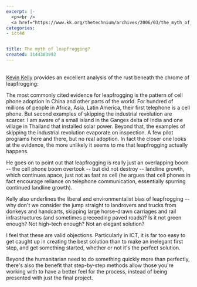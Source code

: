 ```yaml
---
excerpt: |-
  <p><br />
  <a href="https://www.kk.org/thetechnium/archives/2006/03/the_myth_of_lea.php">Kevin Kelly</a> provides an excellent analysis of the rust beneath the chrome of leapfrogging:</p>
categories:
- ict4d


title: The myth of leapfrogging?
created: 1144383992
---
```

<p><br />
<a href="https://www.kk.org/thetechnium/archives/2006/03/the_myth_of_lea.php">Kevin Kelly</a> provides an excellent analysis of the rust beneath the chrome of leapfrogging:</p>

The most commonly cited evidence for leapfrogging is the pattern of cell phone adoption in China and other parts of the world. For hundred of millions of people in Africa, Asia, Latin America, their first telephone is a cell phone. But second examples of skipping the industrial revolution are scarcer. I am aware of a small island in the Ganges delta of India and one village in Thailand that installed solar power. Beyond that, the examples of skipping the industrial revolution evaporate on inspection. A few pilot programs here and there, but no real adoption. In fact the closer one looks at the evidence, the more unlikely it seems to me that leapfrogging actually happens.

<p>He goes on to point out that leapfrogging is really just an overlapping boom -- the cell phone boom overtook -- but did not destroy -- landline growth, which continues apace, just not as fast as cell (he argues that cell phones in fact encourage reliance on telephone communication, essentially spurring continued landline growth).</p>

<p>Kelly also underlines the liberal and environmentalist bias of leapfrogging -- why don't we consider the jump straight to landrovers and trucks from donkeys and handcarts, skipping large horse-drawn carriages and rail infrastructures (and sometimes preceeding paved roads)?  Is it not green enough?  Not high-tech enough?  Not an elegant solution?</p>

<p>I feel that these are valid objections.  Particularly in ICT, it is far too easy to get caught up in creating the best solution than to make an inelegant first step, and get something started, whether or not it's the perfect solution. </p>

<p>Beyond the humanitarian need to do something quickly more than perfectly, there's also the benefit that step-by-step methods allow those you're working with to have a better feel for the process, instead of being presented with just the final project.</p>
